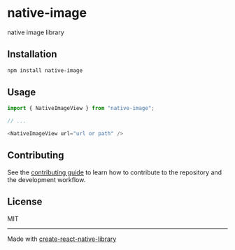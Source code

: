 # native-image

native image library

## Installation

```sh
npm install native-image
```

## Usage

```js
import { NativeImageView } from "native-image";

// ...

<NativeImageView url="url or path" />
```

## Contributing

See the [contributing guide](CONTRIBUTING.md) to learn how to contribute to the repository and the development workflow.

## License

MIT

---

Made with [create-react-native-library](https://github.com/callstack/react-native-builder-bob)
